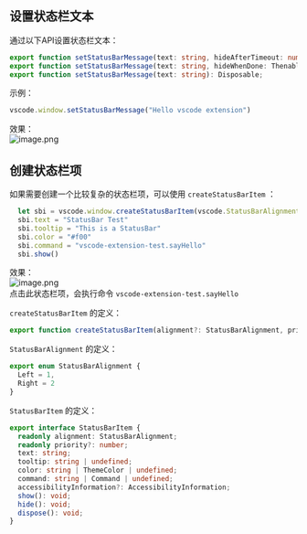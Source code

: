 <a name="QBcMv"></a>
## 设置状态栏文本
通过以下API设置状态栏文本：
```typescript
export function setStatusBarMessage(text: string, hideAfterTimeout: number): Disposable;
export function setStatusBarMessage(text: string, hideWhenDone: Thenable<any>): Disposable;
export function setStatusBarMessage(text: string): Disposable;
```
示例：
```typescript
vscode.window.setStatusBarMessage("Hello vscode extension")
```
效果：<br />![image.png](https://cdn.nlark.com/yuque/0/2020/png/2213540/1603784890733-68179c38-bed0-46d8-b333-26516a9ad92f.png#align=left&display=inline&height=26&originHeight=26&originWidth=220&size=2527&status=done&style=none&width=220)

<a name="9YO7G"></a>
## 创建状态栏项
如果需要创建一个比较复杂的状态栏项，可以使用 `createStatusBarItem` ：
```typescript
  let sbi = vscode.window.createStatusBarItem(vscode.StatusBarAlignment.Left, 1)
  sbi.text = "StatusBar Test"
  sbi.tooltip = "This is a StatusBar"
  sbi.color = "#f00"
  sbi.command = "vscode-extension-test.sayHello"
  sbi.show()
```

效果：<br />![image.png](https://cdn.nlark.com/yuque/0/2020/png/2213540/1603785318625-5227e81d-47ad-4f0d-a2b0-267680029b74.png#align=left&display=inline&height=25&originHeight=25&originWidth=178&size=2137&status=done&style=none&width=178)<br />点击此状态栏项，会执行命令 `vscode-extension-test.sayHello` 


`createStatusBarItem` 的定义：
```typescript
export function createStatusBarItem(alignment?: StatusBarAlignment, priority?: number): StatusBarItem;
```
`StatusBarAlignment` 的定义：
```typescript
export enum StatusBarAlignment {
  Left = 1,
  Right = 2
}
```
`StatusBarItem` 的定义：
```typescript
export interface StatusBarItem {
  readonly alignment: StatusBarAlignment;
  readonly priority?: number;
  text: string;
  tooltip: string | undefined;
  color: string | ThemeColor | undefined;
  command: string | Command | undefined;
  accessibilityInformation?: AccessibilityInformation;
  show(): void;
  hide(): void;
  dispose(): void;
}
```

